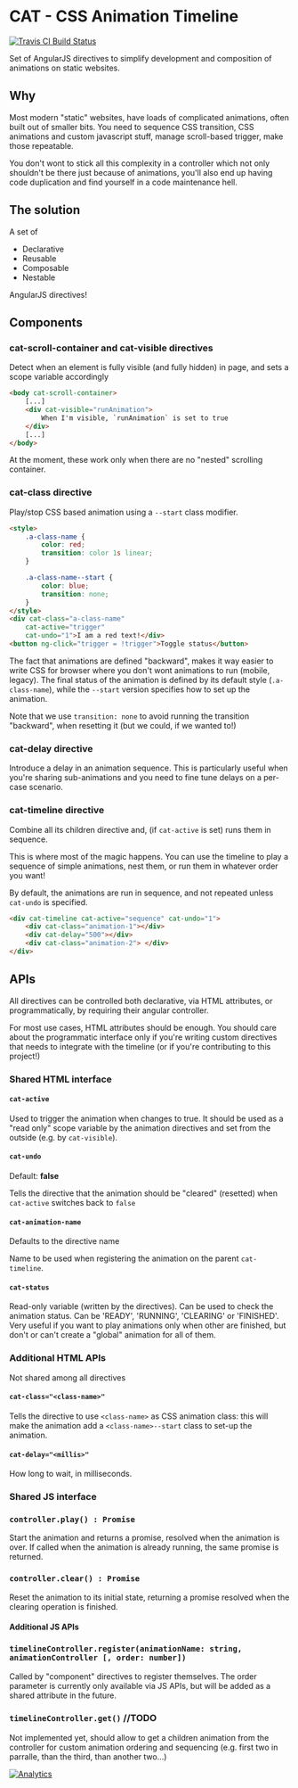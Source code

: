 # CAT - CSS Animation Timeline

[![Travis CI Build Status](https://travis-ci.org/artoale/ng-cat.svg)](https://travis-ci.org/artoale/ng-cat)

Set of AngularJS directives to simplify development and composition of
animations on static websites.

## Why
Most modern "static" websites, have loads of complicated animations, often built
out of smaller bits.
You need to sequence CSS transition, CSS animations and custom javascript stuff, manage
scroll-based trigger, make those repeatable.

You don't wont to stick all this complexity in a controller which not only shouldn't be there just because of animations,
you'll also end up having code duplication and find yourself in a code maintenance hell.

## The solution

A set of
* Declarative
* Reusable
* Composable
* Nestable

AngularJS directives!

## Components

### cat-scroll-container and cat-visible directives
Detect when an element is fully visible (and fully hidden) in page, and sets
a scope variable accordingly

```html
<body cat-scroll-container>
    [...]
    <div cat-visible="runAnimation">
        When I'm visible, `runAnimation` is set to true
    </div>
    [...]
</body>
```
At the moment, these work only when there are no "nested" scrolling container.

### cat-class directive

Play/stop CSS based animation using a `--start` class modifier.


```html
<style>
    .a-class-name {
        color: red;
        transition: color 1s linear;
    }

    .a-class-name--start {
        color: blue;
        transition: none;
    }
</style>
<div cat-class="a-class-name"
    cat-active="trigger"
    cat-undo="1">I am a red text!</div>
<button ng-click="trigger = !trigger">Toggle status</button>
```

The fact that animations are defined "backward", makes it way easier to write CSS
for browser where you don't wont animations to run (mobile, legacy). The final status
of the animation is defined by its default style (`.a-class-name`), while the
`--start` version specifies how to set up the animation.

Note that we use `transition: none` to avoid running the transition "backward", when resetting it (but we could, if we wanted to!)

### cat-delay directive

Introduce a delay in an animation sequence. This is particularly useful when you're sharing
sub-animations and you need to fine tune delays on a per-case scenario.


### cat-timeline directive

Combine all its children directive and, (if `cat-active` is set) runs them in
sequence.

This is where most of the magic happens. You can use the timeline to play a sequence
of simple animations, nest them, or run them in whatever order you want!

By default, the animations are run in sequence, and not repeated unless `cat-undo` is specified.

```html
<div cat-timeline cat-active="sequence" cat-undo="1">
    <div cat-class="animation-1"></div>
    <div cat-delay="500"></div>
    <div cat-class="animation-2"> </div>
</div>
```


## APIs

All directives can be controlled both declarative, via HTML attributes, or
programmatically, by requiring their angular controller.

For most use cases, HTML attributes should be enough. You should care about the programmatic interface only if
you're writing custom directives that needs to integrate with the timeline (or if you're contributing to this project!)

### Shared HTML interface

#### `cat-active`
Used to trigger the animation when changes to true. It should be used as a "read only" scope variable by the animation directives and set from the outside (e.g. by `cat-visible`).

#### `cat-undo`
Default: **false**

Tells the directive that the animation should be "cleared" (resetted) when `cat-active` switches back to `false`

#### `cat-animation-name`
Defaults to the directive name

Name to be used when registering the animation on the parent `cat-timeline`.

#### `cat-status`
Read-only variable (written by the directives). Can be used to check the animation
status. Can be 'READY', 'RUNNING', 'CLEARING' or 'FINISHED'. Very useful if you want to
play animations only when other are finished, but don't or can't create a "global" animation for all of them.


### Additional HTML APIs
Not shared among all directives

#### `cat-class="<class-name>"`
Tells the directive to use `<class-name>` as CSS animation class: this will make the animation
add a `<class-name>--start` class to set-up the animation.

#### `cat-delay="<millis>"`
How long to wait, in milliseconds.


### Shared JS interface

### `controller.play() : Promise`
Start the animation and returns a promise, resolved when the animation is over.
If called when the animation is already running, the same promise is returned.

### `controller.clear() : Promise`
Reset the animation to its initial state, returning a promise resolved when the
clearing operation is finished.

#### Additional JS APIs

### `timelineController.register(animationName: string, animationController [, order: number])`
Called by "component" directives to register themselves. The order parameter is
currently only available via JS APIs, but will be added as a shared attribute in
the future.

### `timelineController.get()` //TODO
Not implemented yet, should allow to get a children animation from the controller
for custom animation ordering and sequencing (e.g. first two in parralle, than the third, than another two...)


[![Analytics](https://ga-beacon.appspot.com/UA-39387573-2/potato-animation/readme?pixel)](https://github.com/igrigorik/ga-beacon)
